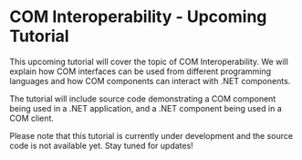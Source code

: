 # COM Interoperability - Upcoming Tutorial

This upcoming tutorial will cover the topic of COM Interoperability. We will explain how COM interfaces can be used from different programming languages and how COM components can interact with .NET components.

The tutorial will include source code demonstrating a COM component being used in a .NET application, and a .NET component being used in a COM client.

Please note that this tutorial is currently under development and the source code is not available yet. Stay tuned for updates!

